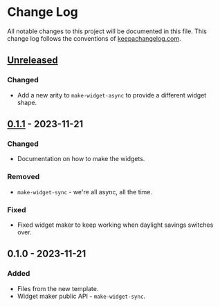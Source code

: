 # Change Log
All notable changes to this project will be documented in this file. This change log follows the conventions of [keepachangelog.com](http://keepachangelog.com/).

## [Unreleased]
### Changed
- Add a new arity to `make-widget-async` to provide a different widget shape.

## [0.1.1] - 2023-11-21
### Changed
- Documentation on how to make the widgets.

### Removed
- `make-widget-sync` - we're all async, all the time.

### Fixed
- Fixed widget maker to keep working when daylight savings switches over.

## 0.1.0 - 2023-11-21
### Added
- Files from the new template.
- Widget maker public API - `make-widget-sync`.

[Unreleased]: https://sourcehost.site/your-name/object_model/compare/0.1.1...HEAD
[0.1.1]: https://sourcehost.site/your-name/object_model/compare/0.1.0...0.1.1
